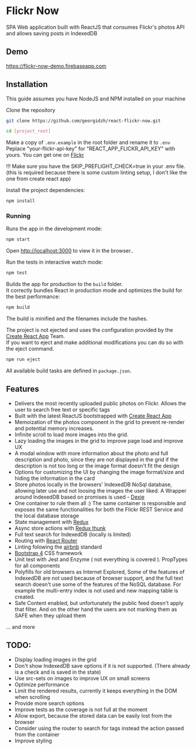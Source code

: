 # Flickr Now

SPA Web application built with ReactJS that consumes Flickr's photos API and allows saving posts in IndexedDB

## Demo
<https://flickr-now-demo.firebaseapp.com>

## Installation

This guide assumes you have NodeJS and NPM installed on your machine

Clone the repository

```bash
git clone https://github.com/georgidzh/react-flickr-now.git
```

```bash
cd [project_root]
```

Make a copy of `.env.example` in the root folder and rename it to `.env`
Peplace "your-flickr-api-key" for "REACT_APP_FLICKR_API_KEY" with yours. You can get one on [Flickr](https://www.flickr.com/services/apps/create/apply)<br>

!!! Make sure you have the SKIP_PREFLIGHT_CHECK=true in your .env file. (this is required because there is some custom linting setup, I don't like the one from create react app)

Install the project dependencies:

```bash
npm install
```

### Running

Runs the app in the development mode:
```bash
npm start
```
Open [http://localhost:3000](http://localhost:3000) to view it in the browser..

Run the tests in interactive watch mode:
```bash
npm test
```

Builds the app for production to the `build` folder.<br>
It correctly bundles React in production mode and optimizes the build for the best performance:
```bash
npm build
```
The build is minified and the filenames include the hashes.<br>

The project is not ejected and uses the configuration provided by the [Create React App](https://facebook.github.io/create-react-app/) Team. <br>
If you want to eject and make additional modifications you can do so with the eject command.
```bash
npm run eject
```

All available build tasks are defined in `package.json`.

## Features

* Delivers the most recently uploaded public photos on Flickr. Allows the user to search free text or specific tags
* Built with the latest ReactJS bootstrapped with [Create React App](https://facebook.github.io/create-react-app/)
* Memoization of the photos component in the grid to prevent re-render and potential memory increases.
* Infinite scroll to load more images into the grid.
* Lazy loading the images in the grid to improve page load and improve UX
* A modal window with more information about the photo and full description and photo, since they are not displayed in the grid if the description is not too long or the image format doesn't fit the design
* Options for customizing the UI by changing the image format/size and hiding the information in the card
* Store photos locally in the browsers' IndexedDB NoSql database, allowing later use and not loosing the images the user liked. A Wrapper around IndexedDB based on promises is used - [Dexie](https://dexie.org/)
* One container to rule them all :) The same container is responsible and exposes the same functionalities for both the
Flickr REST Service and the local database storage
* State management with [Redux](https://facebook.github.io/create-react-app/)
* Async store actions with [Redux thunk](https://github.com/reduxjs/redux-thunk)
* Full text search for IndexedDB (locally is limited)
* Routing with [React Router](https://reacttraining.com/react-router/)
* Linting folowing the [airbnb](https://github.com/airbnb/javascript) standard
* [Bootstrap 4](https://getbootstrap.com/docs/4.3/getting-started/introduction/) CSS framework
* Unit test with Jest and Enzyme ( not everything is covered ). PropTypes for all components
* Polyfills for old browsers as Internet Explored, Some of the features of IndexedDB are not used because of browser support, and the full text search doesn't use some of the features of the NoSQL database. For example the multi-entry index is not used and new mapping table is created.
* Safe Content enabled, but unfortunately the public feed doesn't apply that filter. And on the other hand the users are not marking them as SAFE when they upload them

... and more

## TODO:

* Display loading images in the grid
* Don't show IndexedDB save options if it is not supported. (There already is a check and is saved in the state)
* Use src-sets on images to improve UX on small screens
* Optimize performance
* Limit the rendered results, currently it keeps everything in the DOM when scrolling
* Provide more search options
* Improve tests as the coverage is not full at the moment
* Allow export, because the stored data can be easily lost from the browser
* Consider using the router to search for tags instead the action passed from the container
* Improve styling
